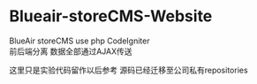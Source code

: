 # Blueair-storeCMS-Website
BlueAir storeCMS use php CodeIgniter  
前后端分离 数据全部通过AJAX传送

这里只是实验代码留作以后参考 源码已经迁移至公司私有repositories

